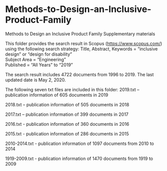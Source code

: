 # Methods-to-Design-an-Inclusive-Product-Family
Methods to Design an Inclusive Product Family 
Supplementary materials  

This folder provides the search result in Scopus (https://www.scopus.com/) using the following search strategy: 
Title, Abstract, Keywords = “inclusive design” or “design for disability”  
Subject Area = “Engineering”  
Published = “All Years” to “2019” 

The search result includes 4722 documents from 1996 to 2019. 
The last updated date is May 2, 2020.  

The following seven txt files are included in this folder: 
2019.txt – publication information of 605 documents in 2019 

2018.txt – publication information of 505 documents in 2018 

2017.txt – publication information of 399 documents in 2017 

2016.txt - publication information of 360 documents in 2016 

2015.txt - publication information of 286 documents in 2015 

2010-2014.txt - publication information of 1097 documents from 2010 to 2014 

1919-2009.txt - publication information of 1470 documents from 1919 to 2009
